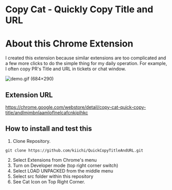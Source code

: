 # Copy Cat - Quickly Copy Title and URL

# About this Chrome Extension

I created this extension because similar extensions are too complicated and a few more clicks 
to do the simple thing for my daily operation. For example, I often copy PR's Title and URL 
in tickets or chat window.

![demo.gif (684×290)](https://raw.githubusercontent.com/kiichi/QuickCopyTitleAndURL/master/resources/demo.gif)

## Extension URL
https://chrome.google.com/webstore/detail/copy-cat-quick-copy-title/andlmjmbnlaamloflnelcafcnkiplhkc

## How to install and test this

1. Clone Repository.
```
git clone https://github.com/kiichi/QuickCopyTitleAndURL.git
```
2. Select Extensions from Chrome's menu
3. Turn on Developer mode (top right corner switch)
4. Select LOAD UNPACKED from the middle menu
5. Select src folder within this repository
6. See Cat Icon on Top Right Corner.

